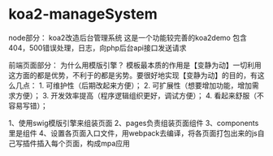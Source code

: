 # koa2-manageSystem
node部分：
koa2改造后台管理系统
这是一个功能较完善的koa2demo
包含404，500错误处理，日志，向php后台api接口发送请求

前端页面部分：
为什么用模版引擎？
模板最本质的作用是【变静为动】一切利用这方面的都是优势，不利于的都是劣势。要很好地实现【变静为动】的目的，有这么几点：
    1. 可维护性（后期改起来方便）；
    2. 可扩展性（想要增加功能，增加需求方便）；
    3. 开发效率提高（程序逻辑组织更好，调试方便）；
    4. 看起来舒服（不容易写错）；

1、使用swig模版引擎来组装页面
2、pages负责组装页面组件
3、components里是组件
4、设置各页面入口文件，用webpack去编译，将各页面打包出来的js自己写插件插入每个页面，构成mpa应用